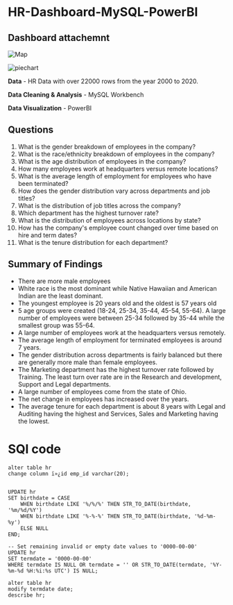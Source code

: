 # HR-Dashboard-MySQL-PowerBI



## Dashboard attachemnt 


 ![Map](https://github.com/user-attachments/assets/0a612600-a53e-4f65-90ae-59b4683528dc)


![piechart](https://github.com/user-attachments/assets/a3ae21b4-da44-45f9-b899-95709804d66a)

**Data** - HR Data with over 22000 rows from the year 2000 to 2020.

**Data Cleaning & Analysis** - MySQL Workbench

**Data Visualization** - PowerBI

## Questions

1. What is the gender breakdown of employees in the company?
2. What is the race/ethnicity breakdown of employees in the company?
3. What is the age distribution of employees in the company?
4. How many employees work at headquarters versus remote locations?
5. What is the average length of employment for employees who have been terminated?
6. How does the gender distribution vary across departments and job titles?
7. What is the distribution of job titles across the company?
8. Which department has the highest turnover rate?
9. What is the distribution of employees across locations by state?
10. How has the company's employee count changed over time based on hire and term dates?
11. What is the tenure distribution for each department?

## Summary of Findings
 - There are more male employees
 - White race is the most dominant while Native Hawaiian and American Indian are the least dominant.
 - The youngest employee is 20 years old and the oldest is 57 years old
 - 5 age groups were created (18-24, 25-34, 35-44, 45-54, 55-64). A large number of employees were between 25-34 followed by 35-44 while the smallest group was 55-64.
 - A large number of employees work at the headquarters versus remotely.
 - The average length of employment for terminated employees is around 7 years.
 - The gender distribution across departments is fairly balanced but there are generally more male than female employees.
 - The Marketing department has the highest turnover rate followed by Training. The least turn over rate are in the Research and development, Support and Legal departments.
 - A large number of employees come from the state of Ohio.
 - The net change in employees has increased over the years.
- The average tenure for each department is about 8 years with Legal and Auditing having the highest and Services, Sales and Marketing having the lowest.

# SQl code 

```
alter table hr 
change column ï»¿id emp_id varchar(20);


UPDATE hr 
SET birthdate = CASE
    WHEN birthdate LIKE '%/%/%' THEN STR_TO_DATE(birthdate, '%m/%d/%Y')
    WHEN birthdate LIKE '%-%-%' THEN STR_TO_DATE(birthdate, '%d-%m-%y')
    ELSE NULL
END;

-- Set remaining invalid or empty date values to '0000-00-00'
UPDATE hr
SET termdate = '0000-00-00'
WHERE termdate IS NULL OR termdate = '' OR STR_TO_DATE(termdate, '%Y-%m-%d %H:%i:%s UTC') IS NULL;

alter table hr 
modify termdate date;
describe hr;


```
